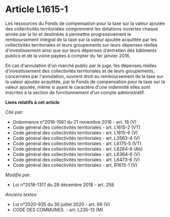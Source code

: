 # Article L1615-1

Les ressources du Fonds de compensation pour la taxe sur la valeur ajoutée des collectivités territoriales comprennent les
dotations ouvertes chaque année par la loi et destinées à permettre progressivement le remboursement intégral de la taxe sur
la valeur ajoutée acquittée par les collectivités territoriales et leurs groupements sur leurs dépenses réelles
d'investissement ainsi que sur leurs dépenses d'entretien des bâtiments publics et de la voirie payées à compter du 1er
janvier 2016.

En cas d'annulation d'un marché public par le juge, les dépenses réelles d'investissement des collectivités territoriales et
de leurs groupements, concernées par l'annulation, ouvrent droit au remboursement de la taxe sur la valeur ajoutée acquittée,
par le Fonds de compensation pour la taxe sur la valeur ajoutée, même si ayant le caractère d'une indemnité elles sont
inscrites à la section de fonctionnement d'un compte administratif.

**Liens relatifs à cet article**

_Cité par_:

  - Ordonnance n°2016-1561 du 21 novembre 2016 - art. 18 (V)
  - Code général des collectivités territoriales - art. L1615-2 (VT)
  - Code général des collectivités territoriales - art. L1615-6 (V)
  - Code général des collectivités territoriales - art. L3563-4 (V)
  - Code général des collectivités territoriales - art. L6175-5 (VT)
  - Code général des collectivités territoriales - art. L6264-6 (Ab)
  - Code général des collectivités territoriales - art. L6364-6 (V)
  - Code général des collectivités territoriales - art. L6473-6 (V)
  - Code général des collectivités territoriales - art. R1615-1 (V)

_Modifié par_:

  - Loi n°2018-1317 du 28 décembre 2018 - art. 258

_Anciens textes_:

  - Loi n°2020-935 du 30 juillet 2020 - art. 69 (V)
  - CODE DES COMMUNES. - art. L235-13 (M)
